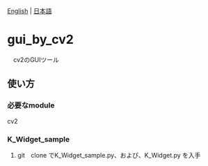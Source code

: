 [English](README.md) | [日本語](README.ja.md)

# gui_by_cv2

　cv2のGUIツール

## 使い方
### 必要なmodule
<il>cv2</li>
  
### K_Widget_sample

<ol>
  <li>git　clone でK_Widget_sample.py、および、K_Widget.py を入手</li>
</ol>
